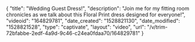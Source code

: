 {
    "title": "Wedding Guest Dress!",
    "description": "Join me for my fitting room chronicles as we talk about this Floral Print dress designed for everyone!",
    "videoid": "164829781",
    "date_created": "1528821130",
    "date_modified": "1528821528",
    "type": "captivate",
    "layout": "video",
    "url": "\/v\/trim-72bfabbe-2edf-4a9d-9c46-c24ea0fdaa70\/164829781"
}
